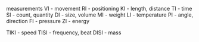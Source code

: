 measurements
VI - movement
RI - positioning
KI - length, distance 
TI - time
SI - count, quantity
DI - size, volume
MI - weight
LI - temperature
PI - angle, direction
FI - pressure
ZI - energy

TIKI - speed
TISI - frequency, beat 
DISI - mass
